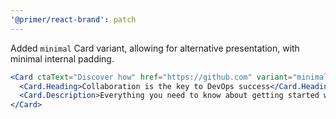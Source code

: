 ```yaml
---
'@primer/react-brand': patch
---
```


Added `minimal` Card variant, allowing for alternative presentation, with minimal internal padding.

```jsx
<Card ctaText="Discover how" href="https://github.com" variant="minimal">
  <Card.Heading>Collaboration is the key to DevOps success</Card.Heading>
  <Card.Description>Everything you need to know about getting started with GitHub Actions.</Card.Description>
</Card>
```
